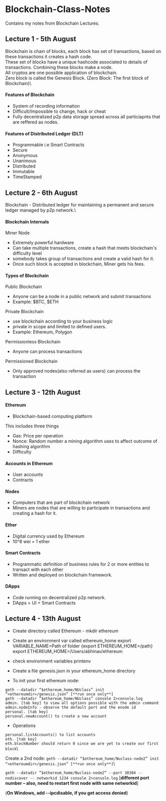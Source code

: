 # Blockchain-Class-Notes

Contains my notes from Blockchain Lectures.

## Lecture 1 - 5th August
Blockchain is chain of blocks, each block has set of transactions, based on these transactions it creates a hash code.\
These set of blocks have a unique hashcode associated to details of transactions. Combining these blocks make a node.\
All cryptos are one possible application of blockchain.\
Zero block is called the Genesis Block. (Zero Block: The first block of Blockchain)\


#### Features of Blockchain
- System of recording information
- Difficult/Impossible to change, hack or cheat
- Fully decentralized p2p data storage spread across all particiapnts that are reffered as nodes.

#### Features of Distributed Ledger (DLT)
- Programmable i.e Smart Contracts
- Secure
- Anonymous
- Unanimous
- Distributed
- Immutable
- TimeStamped



## Lecture 2 - 6th August
Blockchain - Distributed ledger for maintaining a permanent and secure ledger managed by p2p network.\

#### Blockchain Internals
Miner Node
- Extremely powerful hardware
- Can take multiple transactions, create a hash that meets blockchain's difficulty level
- somebody takes group of transactions and create a valid hash for it.
- Once such block is accepted in blockchain, Miner gets his fees.


#### Types of Blockchain
Public Blockchain
- Anyone can be a node in a public network and submit transactions
- Example: $BTC, $ETH

Private Blockchain
- use blockchain according to your business logic
- private in scope and limited to defined users.
- Example: Ethereum, Polygon

Permissionless Blockchain
- Anyone can process transactions

Permissioned Blockchain
- Only approved nodes(also referred as users) can process the transaction


## Lecture 3 - 12th August
#### Ethereum
- Blockchain-based computing platform

This includes three things
- Gas: Price per operation
- Nonce: Random number a mining algorithm uses to affect outcome of hashing algorithm
- Difficulty

#### Accounts in Ethereum
- User accounts
- Contracts

#### Nodes
- Computers that are part of blockchain network
- Miners are nodes that are willing to participate in transactions and creating a hash for it.

#### Ether
- Digital currency used by Ethereum
- 10^8 wei = 1 ether

#### Smart Contracts
- Programmatic definition of business rules for 2 or more entities to transact with each other
- Written and deployed on blockchain framework.

#### DApps
- Code running on decentralized p2p network.
- DApps = UI + Smart Contracts



## Lecture 4 - 13th August
- Create directory called Ethereum - mkdir ethereum
- Create an environment var called ethereum_home
export VARIABLE_NAME=Path of folder
{export ETHEREUM_HOME=/path}
export ETHEREUM_HOME=/Users/abhinav/ethereum
- check environment variables
printenv
- Create a file genesis.json in your ethereum_home directory


- To init your first ethereum node:

```geth --datadir “$ethereum_home/NUclass” init “<ethereumdir>/genesis.json” [**run once only**]```\
```geth --datadir ”$ethereum_home/NUclass” console 2>console.log```\
```admin. [tab key] to view all options possible with the admin command```\
```admin.nodeInfo - observe the default port and the enode id```\
```personal. [tab key]```\
```personal.newAccount() to create a new account```

- Operations


```personal.listAccounts() to list accounts```\
```eth. [tab key]```\
```eth.blockNumber should return 0 since we are yet to create our first block```\

Create a 2nd node:
```geth --datadir “$ethereum_home/Nuclass-node2” init “<ethereumdir>/genesis.json” [**run once only**]```\

```geth --datadir ”$ethereum_home/Nuclass-node2” --port 30304 --nodiscover -- networkid 1234 console 2>console.log```
[**different port number – also, need to restart first node with same networkid**]

(**On Windows, add --ipcdisable, if you get access denied**)

